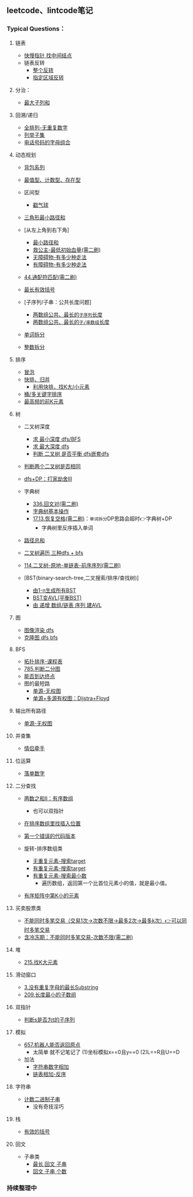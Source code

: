 ﻿## leetcode、lintcode笔记

### Typical Questions：
1. 链表
    - [快慢指针 找中间结点](./list/876.middle-of-the-linked-list.cpp)
    - 链表反转
        - [整个反转](https://github.com/LeeeLiu/Leetcode_notes/blob/master/list/206%EF%BC%8C234.md)
        - [指定区域反转](https://github.com/LeeeLiu/Leetcode_notes/blob/master/list/92.%20Reverse%20Linked%20List%20II.md)
2. 分治：
    - [最大子列和](https://github.com/LeeeLiu/Leetcode_notes/blob/master/array/53.%20Maximum%20Subarray.md)
3. 回溯/递归
    - [全排列-无重复数字](./backtracking/46.permutations.md)
    - [列举子集](./backtracking/78.subsets.md)
    - [电话号码的字母组合](./backtracking/17.letter-combinations-of-a-phone-number.md)
    
3. 动态规划
    - [背包系列](./backpack/背包系列.md)
    - [最值型、计数型、存在型](./summary/动态规划.md)
    
    - 区间型
        * [戳气球](./DP/312.burst-balloons.md)
    - [三角形最小路径和](./DP/120.triangle.md)
    - [从左上角到右下角]
        * [最小路径和](./DP/64.minimum-path-sum.cpp)
        * [救公主-最低初始血量(需二刷)](./DP/174.dungeon-game.md)
        * [无障碍物-有多少种走法](./DP/62.Unique-Paths.md)
        * [有障碍物-有多少种走法](./DP/63.uniquePathsWithObstacles.cpp)
    - [44.通配符匹配(需二刷)](https://leetcode-cn.com/problems/wildcard-matching/solution/tong-pei-fu-pi-pei-by-leetcode-solution/)
    - [最长有效括号](./DP/32.longest-valid-parentheses.md)
    - [子序列/子串：公共长度问题]
        * [两数组公共、最长的`子序列`长度](./DP/1143.LongestCommonSubsequence.md)
        * [两数组公共、最长的`子/串数组`长度](./DP/718.maximum-length-of-repeated-subarray.md)
    - [单词拆分](./DP/139.word-break.md)
    - [整数拆分](./DP/343.integer-break.md)


4. 排序
    - [冒泡](./sort/463.整数排序.md)
    - [快排、归并](./sort/464.整数排序II.md)
        - [利用快排，找K大/小元素](./summary/ChallengeCAT/215.KthLargestElementinanArray.md)
    - [桶/多关键字排序](./sort/multi-keyword-sort.md)
    - [最高频的前K元素](./sort/top-k-frequent-elements.md)
5. 树
    - 二叉树深度
        - [求 最小深度 dfs/BFS](./tree/111.minimum-depth-of-binary-tree.md)
        - [求 最大深度 dfs](./tree/104.maximum-depth-of-binary-tree.cpp)
        - [判断 二叉树 是否平衡 dfs嵌套dfs](./tree/110.balanced-binary-tree.cpp)
    
    - [判断两个二叉树是否相同](https://leetcode-cn.com/problems/same-tree/)
    - [dfs+DP：打家劫舍III](./tree/337.house-robber-iii.md)
    - 字典树
        * [336.回文对(需二刷)](https://leetcode-cn.com/problems/palindrome-pairs/)
        * [字典树基本操作](https://leetcode-cn.com/problems/implement-trie-prefix-tree/solution/trie-tree-de-shi-xian-gua-he-chu-xue-zhe-by-huwt/)
        * [17.13.恢复空格(需二刷)](./tree/re-space-lcci.md)：`单词拆分`DP思路会超时👉字典树+DP
            + 字典树里反序插入单词
        
    - [路径总和](./tree/112.path-sum.md)
    - [二叉树遍历 三种dfs + bfs](./tree/BinaryTreeTraversal.md)
    
    - [114.二叉树-原地-单链表-前序序列(需二刷)](https://leetcode-cn.com/problems/flatten-binary-tree-to-linked-list/submissions/)

    - [BST(binary-search-tree,二叉搜索/排序/查找树)]
        * [由1-n生成所有BST](./tree/95.unique-binary-search-trees-ii.md)
        * [BST变AVL(平衡BST)](./tree/balance-a-binary-search-tree.md)
        * [由 递增 数组/链表 序列 建AVL](./tree/109.convert-sorted-list-to-binary-search-tree.md)

18. 图
    - [图像渲染 dfs](./graph/733.flood-fill.cpp)
    - [克隆图 dfs bfs](./graph/133.clone-graph.md)

6. BFS
    - [拓扑排序-课程表](./graph/207.course-schedule.md)
    - [785.判断二分图](./graph/785.is-graph-bipartite.md)
    - [能否到达终点](./summary/ChallengeCAT/1479-can-reach-the-endpoint.cpp)
    - 图的最短路
        - [单源-无权图](./graph/120.word-ladder.md)
        - [单源+多源有权图：Dijstra+Floyd](./graph/743.network-delay-time.md)

7. 输出所有路径
    - [单源-无权图](./graph/121.word-ladderII.md)
8. 并查集
    - [情侣牵手](./unionFind/765.couples_holding_hands.md)
9. 位运算
    - [落单数字](./bitmanipulation/136.SingleNumber.md)
10. 二分查找
    - [两数之和II：有序数组](./binarySearch/167.two-sum-ii-input-array-is-sorted.md)
        * 也可以双指针
    - [在排序数组里找插入位置](./binarySearch/search-insert-position.md)
    - [第一个错误的代码版本](./binarySearch/74.first-bad-version.cpp)
    - 旋转-排序数组类
        * [无重复元素-搜索target](./binarySearch/33.SearchinRotatedSortedArray.md)
        * [有重复元素-搜索target](./summary/ChallengeCAT/63.SearchinRotatedSortedArrayII.md)
        * [有重复元素-搜索最小数](https://leetcode-cn.com/problems/xuan-zhuan-shu-zu-de-zui-xiao-shu-zi-lcof/)
            + 遍历数组，返回第一个比首位元素小的值，就是最小值。

    - [有序矩阵中第K小的元素](./binarySearch/378.kth-smallest-element-in-a-sorted-matrix.md)
11. 买卖股票类
    - [不能同时多笔交易（交易1次→次数不限→最多2次→最多k次）👉可以同时多笔交易](./array/123.BestTimetoBuyandSellStockIII.md)
    - [含冷冻期：不能同时多笔交易-次数不限(需二刷)](https://leetcode-cn.com/problems/best-time-to-buy-and-sell-stock-with-cooldown/solution/zui-jia-mai-mai-gu-piao-shi-ji-han-leng-dong-qi-4/)
12. 堆
    - [215.找K大元素](./summary/ChallengeCAT/215.KthLargestElementinanArray.md)
13. 滑动窗口
    - [3.没有重复字母的最长Substring](./array/3.longest-substring-without-repeating-characters.md)
    - [209.长度最小的子数组](./array/209.minimum-size-subarray-sum.md)
15. 双指针
    - [判断s是否为t的子序列](./greedy/392.is-subsequence.cpp)
16. 模拟
    - [657.机器人能否返回原点](https://leetcode-cn.com/problems/robot-return-to-origin/)
        + 太简单 就不记笔记了 (1)坐标模拟x==0且y==0 (2)L==R且U==D
    - 加法
        - [字符串数字相加](./array/415.add-strings.cpp)
        - [链表相加-反序](.\list\2.add-two-numbers.md)
17. 字符串
    - [计数二进制子串](./array/696.count-binary-substrings.md)
        + 没有奇技淫巧
19. 栈
    - [有效的括号](./stack/20.valid-parentheses.cpp)
20. 回文
    - 子串类
        + [最长 回文 子串](.\array\5.LongestPalindromicSubstring.md)
        + [回文 子串 个数](.\array\647.palindromic-substrings.md)
###  持续整理中
